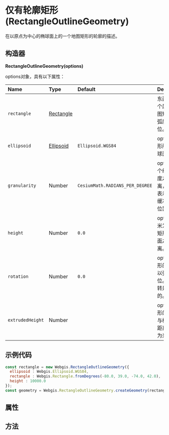 # 仅有轮廓矩形(RectangleOutlineGeometry)

在以原点为中心的椭球面上的一个地图矩形的轮廓的描述。

## 构造器

**RectangleOutlineGeometry(options)**

options对象，具有以下属性：

| Name             | Type                                                         | Default                         | Description                                                  |
| :--------------- | :----------------------------------------------------------- | :------------------------------ | :----------------------------------------------------------- |
| `rectangle`      | [Rectangle](https://www.vvpstk.com/public/Cesium/Documentation/Rectangle.html) |                                 | 东西南北四个属性的地图矩形，以弧度为单位。                   |
| `ellipsoid`      | [Ellipsoid](https://www.vvpstk.com/public/Cesium/Documentation/Ellipsoid.html) | `Ellipsoid.WGS84`               | optional矩形所在的椭球面。                                   |
| `granularity`    | Number                                                       | `CesiumMath.RADIANS_PER_DEGREE` | optional每个经度和纬度之间的距离，以弧度表示。确定缓冲区中的位置数。 |
| `height`         | Number                                                       | `0.0`                           | optional以米为单位的矩形和椭球面之间的距离。                 |
| `rotation`       | Number                                                       | `0.0`                           | optional矩形的旋转，以弧度为单位。正的旋转是逆时针的。       |
| `extrudedHeight` | Number                                                       |                                 | optional矩形的挤压面与椭球面的距离，单位为米。               |

## 示例代码

```javascript
const rectangle = new Webgis.RectangleOutlineGeometry({
  ellipsoid : Webgis.Ellipsoid.WGS84,
  rectangle : Webgis.Rectangle.fromDegrees(-80.0, 39.0, -74.0, 42.0),
  height : 10000.0
});
const geometry = Webgis.RectangleOutlineGeometry.createGeometry(rectangle);
```

## 属性

## 方法